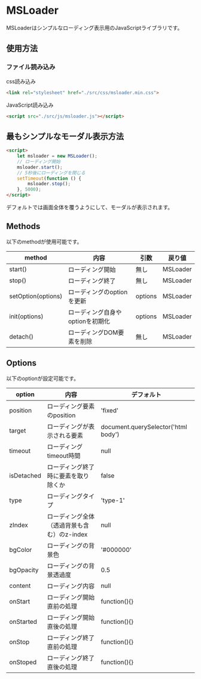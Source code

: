 # MSLoader

MSLoaderはシンプルなローディング表示用のJavaScriptライブラリです。

## 使用方法

### ファイル読み込み
css読み込み
```html
<link rel="stylesheet" href="./src/css/msloader.min.css">
```

JavaScript読み込み
```html
<script src="./src/js/msloader.js"></script>
```

## 最もシンプルなモーダル表示方法

```html
<script>
    let msloader = new MSLoader();
    // ローディング開始
    msloader.start();
    // 5秒後にローディングを閉じる
    setTimeout(function () {
        msloader.stop();
    }, 5000);
</script>
```
デフォルトでは画面全体を覆うようにして、モーダルが表示されます。

## Methods 

以下のmethodが使用可能です。

| method | 内容 | 引数 | 戻り値 |
----|----|----|---- 
| start() | ローディング開始 | 無し | MSLoader |
| stop() | ローディング終了 | 無し | MSLoader |
| setOption(options) | ローディングのoptionを更新 | options | MSLoader |
| init(options) | ローディング自身やoptionを初期化| options | MSLoader |
| detach() | ローディングDOM要素を削除 | 無し | MSLoader |

## Options

以下のoptionが設定可能です。

| option | 内容 | デフォルト |
----|----|---- 
| position | ローディング要素のposition | 'fixed' |
| target | ローディングが表示される要素 | document.querySelector('html body') |
| timeout | ローディングtimeout時間 | null |
| isDetached | ローディング終了時に要素を取り除くか | false |
| type | ローディングタイプ | 'type-1' |
| zIndex | ローディング全体（透過背景も含む）のz-index | null |
| bgColor | ローディングの背景色 | '#000000' |
| bgOpacity | ローディングの背景透過度 | 0.5 |
| content | ローディング内容 | null |
| onStart | ローディング開始直前の処理 | function(){} |
| onStarted | ローディング開始直後の処理 | function(){} |
| onStop | ローディング終了直前の処理 | function(){} |
| onStoped | ローディング終了直後の処理 | function(){} |